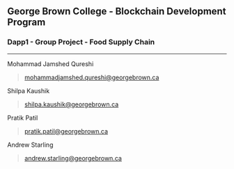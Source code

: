 ## George Brown College - Blockchain Development Program
### Dapp1 - Group Project - Food Supply Chain
-----
Mohammad Jamshed Qureshi
> mohammadjamshed.qureshi@georgebrown.ca

Shilpa Kaushik
> shilpa.kaushik@georgebrown.ca

Pratik Patil
> pratik.patil@georgebrown.ca

Andrew Starling
> andrew.starling@georgebrown.ca


